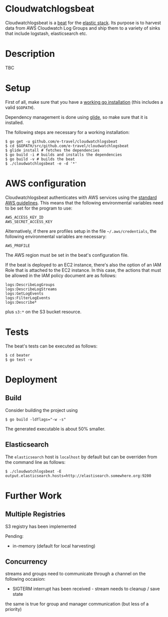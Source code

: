# Cloudwatchlogsbeat

Cloudwatchlogsbeat is a [beat](https://www.elastic.co/products/beats) for
the [elastic stack](https://www.elastic.co/products). Its purpose is
to harvest data from AWS Cloudwatch Log Groups and ship them to a
variety of sinks that include logstash, elasticsearch etc.

# Description

TBC

# Setup

First of all, make sure that you have
a [working go installation](https://golang.org/doc/install) (this
includes a valid `$GOPATH`).

Dependency management is done using [glide](https://glide.sh/), so
make sure that it is installed.

The following steps are necessary for a working installation:

    $ go get -u github.com/e-travel/cloudwatchlogsbeat
    $ cd $GOPATH/src/github.com/e-travel/cloudwatchlogsbeat
    $ glide install # fetches the dependencies
    $ go build -i # builds and installs the dependencies
    $ go build -v # builds the beat
    $ ./cloudwatchlogsbeat -e -d '*'

# AWS configuration

Cloudwatchlogsbeat authenticates with AWS services using
the
[standard AWS guidelines](https://aws.amazon.com/blogs/security/a-new-and-standardized-way-to-manage-credentials-in-the-aws-sdks/). This
means that the following environmental variables need to be set for
the program to use:

    AWS_ACCESS_KEY_ID
    AWS_SECRET_ACCESS_KEY

Alternatively, if there are profiles setup in the file
`~/.aws/credentials`, the following environmental variables are
necessary:

    AWS_PROFILE

The AWS region must be set in the beat's configuration file.

If the beat is deployed to an EC2 instance, there's also the option of
an IAM Role that is attached to the EC2 instance. In this case, the
actions that must be allowed in the IAM policy document are as
follows:

```
logs:DescribeLogGroups
logs:DescribeLogStreams
logs:GetLogEvents
logs:FilterLogEvents
logs:Describe*
```

plus `s3:*` on the S3 bucket resource.

# Tests

The beat's tests can be executed as follows:

    $ cd beater
    $ go test -v

# Deployment

## Build

Consider building the project using

    $ go build -ldflags="-w -s"

The generated executable is about 50% smaller.

## Elasticsearch

The `elasticsearch` host is `localhost` by default but can be
overriden from the command line as follows:

    $ ./cloudwatchlogsbeat -E output.elasticsearch.hosts=http://elastisearch.somewhere.org:9200

# Further Work

## Multiple Registries

S3 registry has been implemented

Pending:
* in-memory (default for local harvesting)

## Concurrency

streams and groups need to communicate through a channel on the
following occasion:

* SIGTERM interrupt has been received - stream needs to cleanup / save
  state

the same is true for group and manager communication (but less of a
priority)
